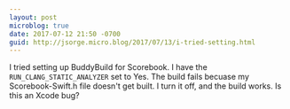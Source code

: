```yaml
---
layout: post
microblog: true
date: 2017-07-12 21:50 -0700
guid: http://jsorge.micro.blog/2017/07/13/i-tried-setting.html
---
```

I tried setting up BuddyBuild for Scorebook. I have the `RUN_CLANG_STATIC_ANALYZER` set to Yes. The build fails becuase my Scorebook-Swift.h file doesn't get built. I turn it off, and the build works. Is this an Xcode bug?
